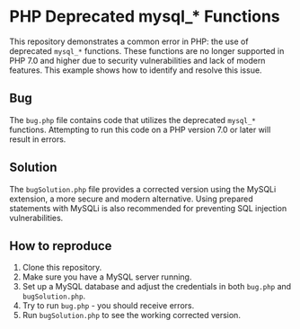 # PHP Deprecated mysql_* Functions

This repository demonstrates a common error in PHP: the use of deprecated `mysql_*` functions. These functions are no longer supported in PHP 7.0 and higher due to security vulnerabilities and lack of modern features.  This example shows how to identify and resolve this issue.

## Bug

The `bug.php` file contains code that utilizes the deprecated `mysql_*` functions. Attempting to run this code on a PHP version 7.0 or later will result in errors.

## Solution

The `bugSolution.php` file provides a corrected version using the MySQLi extension, a more secure and modern alternative.  Using prepared statements with MySQLi is also recommended for preventing SQL injection vulnerabilities.

## How to reproduce

1.  Clone this repository.
2.  Make sure you have a MySQL server running.
3.  Set up a MySQL database and adjust the credentials in both `bug.php` and `bugSolution.php`.
4.  Try to run `bug.php` - you should receive errors.
5.  Run `bugSolution.php` to see the working corrected version. 